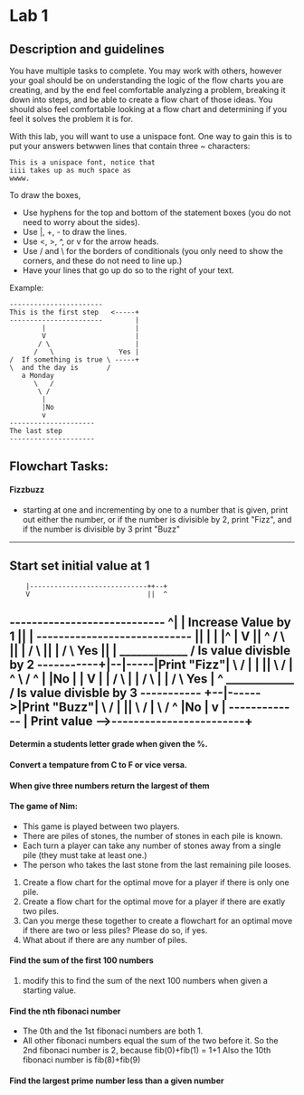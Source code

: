 # Lab 1

## Description and guidelines
You have multiple tasks to complete.  You may work with others, however your goal should be on understanding the logic of the flow charts you are creating, and by the end feel comfortable analyzing a problem, breaking it down into steps, and be able to create a flow chart of those ideas.  You should also feel comfortable looking at a flow chart and determining if you feel it solves the problem it is for.

With this lab, you will want to use a unispace font.  One way to gain this is to put your answers betwwen lines that contain three ~ characters:

~~~
This is a unispace font, notice that 
iiii takes up as much space as
wwww.
~~~

To draw the boxes, 
* Use hyphens for the top and bottom of the statement boxes (you do not need to worry about the sides).
* Use |, +, - to draw the lines.
* Use <, >, ^, or v for the arrow heads.
* Use / and \ for the borders of conditionals (you only need to show the corners, and these do not need to line up.)
* Have your lines that go up do so to the right of your text.

Example:
~~~
-----------------------
This is the first step   <-----+
-----------------------        |
        |                      |
        V                      |
       / \                     |
      /   \                Yes |
/  If something is true \ -----+
\  and the day is       /
   a Monday
      \   /
       \ /
        |
        |No
        v
---------------------
The last step
---------------------
~~~

## Flowchart Tasks:

#### Fizzbuzz
* starting at one and incrementing by one to a number that is given, print out either the number, or if the number is divisible by 2, print "Fizz", and if the number is divisible by 3 print "Buzz" 
----------------------------
Start set initial value at 1
----------------------------
        |-----------------------------++--+   
        V                             ||  ^ 
----------------------------          ^|  |
Increase Value by 1                   ||  |
----------------------------          ||  |
        |                             |^  | 
        V                             ||  ^
       / \                            ||  |
      /   \                           ||  |
     /     \                      Yes ||  |        ____________
/  Is value divisble by 2 \-----------+|--|-----|Print "Fizz"|
\                         /            |  |      |____________|
      \   /                            |  ^
       \ /                             ^  |
        |No                            |  |
        V                              |  |
       / \                             |  |
      /   \                            |  | 
     /     \                       Yes |  ^         ____________
/  Is value divisble by 3 \----------- +--|------>|Print "Buzz"|
\                         /               |       |____________|
      \   /                               |
       \ /                                ^
        |No                               |
        v                                 |
 -------------                            | 
 Print value   -->------------------------+
 -------------       
#### Determin a students letter grade when given the %.

#### Convert a tempature from C to F or vice versa.

#### When give three numbers return the largest of them

#### The game of Nim:
* This game is played between two players.
* There are piles of stones, the number of stones in each pile is known.
* Each turn a player can take any number of stones away from a single pile (they must take at least one.)
* The person who takes the last stone from the last remaining pile looses.
  
1. Create a flow chart for the optimal move for a player if there is only one pile.
1. Create a flow chart for the optimal move for a player if there are exatly two piles.
1. Can you merge these together to create a flowchart for an optimal move if there are two or less piles?  Please do so, if yes.
1. What about if there are any number of piles.

#### Find the sum of the first 100 numbers
1. modify this to find the sum of the next 100 numbers when given a starting value.

#### Find the nth fibonaci number
* The 0th and the 1st fibonaci numbers are both 1.
* All other fibonaci numbers equal the sum of the two before it.
  So the 2nd fibonaci number is 2, because fib(0)+fib(1) = 1+1
  Also the 10th fibonaci number is fib(8)+fib(9)

#### Find the largest prime number less than a given number
